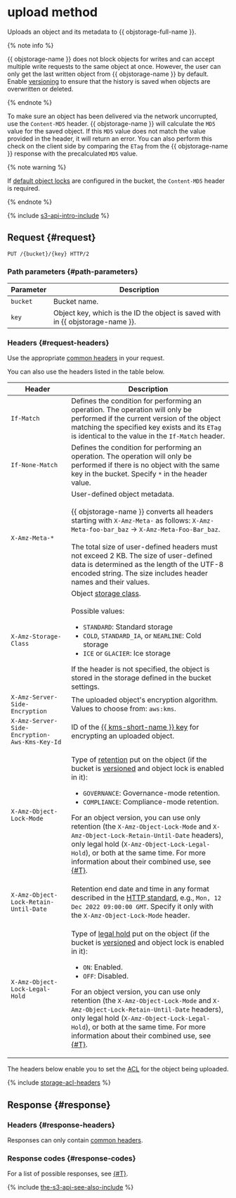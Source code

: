 # upload method

Uploads an object and its metadata to {{ objstorage-full-name }}.

{% note info %}

{{ objstorage-name }} does not block objects for writes and can accept multiple write requests to the same object at once. However, the user can only get the last written object from {{ objstorage-name }} by default. Enable [versioning](../../../concepts/versioning.md) to ensure that the history is saved when objects are overwritten or deleted.

{% endnote %}

To make sure an object has been delivered via the network uncorrupted, use the `Content-MD5` header. {{ objstorage-name }} will calculate the `MD5` value for the saved object. If this `MD5` value does not match the value provided in the header, it will return an error. You can also perform this check on the client side by comparing the `ETag` from the {{ objstorage-name }} response with the precalculated `MD5` value.

{% note warning %}

If [default object locks](../../../concepts/object-lock.md#default) are configured in the bucket, the `Content-MD5` header is required.

{% endnote %}

{% include [s3-api-intro-include](../../../../_includes/storage/s3-api-intro-include.md) %}

## Request {#request}

```http
PUT /{bucket}/{key} HTTP/2
```

### Path parameters {#path-parameters}

Parameter | Description
----- | -----
`bucket` | Bucket name.
`key` | Object key, which is the ID the object is saved with in {{ objstorage-name }}.


### Headers {#request-headers}

Use the appropriate [common headers](../common-request-headers.md) in your request.

You can also use the headers listed in the table below.


Header | Description
----- | -----
`If-Match` | Defines the condition for performing an operation. The operation will only be performed if the current version of the object matching the specified key exists and its `ETag` is identical to the value in the `If-Match` header.
`If-None-Match` | Defines the condition for performing an operation. The operation will only be performed if there is no object with the same key in the bucket. Specify `*` in the header value.
`X-Amz-Meta-*` | User-defined object metadata.<br/><br/>{{ objstorage-name }} converts all headers starting with `X-Amz-Meta-` as follows: `X-Amz-Meta-foo-bar_baz` → `X-Amz-Meta-Foo-Bar_baz`.<br/><br/>The total size of user-defined headers must not exceed 2 KB. The size of user-defined data is determined as the length of the UTF-8 encoded string. The size includes header names and their values.
`X-Amz-Storage-Class` | Object [storage class](../../../concepts/storage-class.md).<br/><br/>Possible values:<ul><li>`STANDARD`: Standard storage</li><li>`COLD`, `STANDARD_IA`, or `NEARLINE`: Cold storage</li><li>`ICE` or `GLACIER`: Ice storage</li></ul>If the header is not specified, the object is stored in the storage defined in the bucket settings.
`X-Amz-Server-Side-Encryption` | The uploaded object's encryption algorithm. Values to choose from: `aws:kms`.
`X-Amz-Server-Side-Encryption-Aws-Kms-Key-Id` | ID of the [{{ kms-short-name }} key](../../../../kms/concepts/key.md) for encrypting an uploaded object.
`X-Amz-Object-Lock-Mode` | <p>Type of [retention](../../../concepts/object-lock.md) put on the object (if the bucket is [versioned](../../../concepts/versioning.md) and object lock is enabled in it):</p><ul><li>`GOVERNANCE`: Governance-mode retention.</li><li>`COMPLIANCE`: Compliance-mode retention.</li></ul><p>For an object version, you can use only retention (the `X-Amz-Object-Lock-Mode` and `X-Amz-Object-Lock-Retain-Until-Date` headers), only legal hold (`X-Amz-Object-Lock-Legal-Hold`), or both at the same time. For more information about their combined use, see [{#T}](../../../concepts/object-lock.md#types).</p>
`X-Amz-Object-Lock-Retain-Until-Date` | Retention end date and time in any format described in the [HTTP standard](https://www.rfc-editor.org/rfc/rfc9110#name-date-time-formats), e.g., `Mon, 12 Dec 2022 09:00:00 GMT`. Specify it only with the `X-Amz-Object-Lock-Mode` header.
`X-Amz-Object-Lock-Legal-Hold` | <p>Type of [legal hold](../../../concepts/object-lock.md) put on the object (if the bucket is [versioned](../../../concepts/versioning.md) and object lock is enabled in it):</p><ul><li>`ON`: Enabled.</li><li>`OFF`: Disabled.</li></ul><p>For an object version, you can use only retention (the `X-Amz-Object-Lock-Mode` and `X-Amz-Object-Lock-Retain-Until-Date` headers), only legal hold (`X-Amz-Object-Lock-Legal-Hold`), or both at the same time. For more information about their combined use, see [{#T}](../../../concepts/object-lock.md#types).</p>


The headers below enable you to set the [ACL](../../../concepts/acl.md) for the object being uploaded.

{% include [storage-acl-headers](../../../_includes_service/storage-acl-object-headers.md) %}


## Response {#response}

### Headers {#response-headers}

Responses can only contain [common headers](../common-response-headers.md).

### Response codes {#response-codes}

For a list of possible responses, see [{#T}](../response-codes.md).

{% include [the-s3-api-see-also-include](../../../../_includes/storage/the-s3-api-see-also-include.md) %}